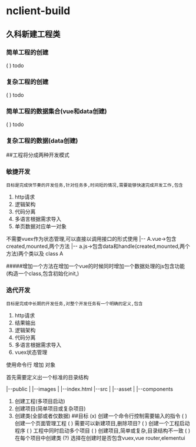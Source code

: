 # nclient-build
## 久科新建工程类
### 简单工程的创建
( ) todo
### 复杂工程的创建
( ) todo
### 简单工程的数据集合(vue和data创建)
( ) todo
### 复杂工程的数据(data创建)

##工程将分成两种开发模式
### 敏捷开发 
    目标是完成快节奏的开发任务,针对任务多,时间短的情况,需要能够快速完成开发工作,包含
1.  http请求
2.  逻辑架构
3.  代码分离
4.  多语言根据需求导入
5.  单页数据对应单一对象

不需要vuex作为状态管理,可以直接以调用接口的形式使用
|-- A.vue->包含created,mounted,两个方法
|-- a.js->包含data和handle(created,mounted,两个方法)两个类以及 class A


#####增加一个方法在增加一个vue的时候同时增加一个数据处理的js包含功能(构造一个class,包含初始化init,)

### 迭代开发
    目标是完成中长期的开发任务,对整个开发任务有一个明确的定义,包含
1.  http请求
2.  结果输出    
3.  逻辑架构
4.  代码分离
5.  多语言根据需求导入
6.  vuex状态管理

使用命令行 增加 对象

首先需要定义出一个标准的目录结构

|--public 
|   |--images
|   |--index.html
|--src
|   |--asset
|   |--components


1. 创建工程(多项目启动)
2. 创建项目(简单项目或复杂项目)
3. 创建类(全部或者仅数据)
##目标
(x) 创建一个命令行控制需要输入的指令
( ) 创建一个页面管理工程
( ) 需要可以新建项目,删除项目?
( ) 创建一个工程启动程序
( ) 工程中同时启动多个项目
( ) 创建项目,简单或复杂,目录结构不一致
( ) 在每个项目中创建类
(?) 选择在创建时是否包含vuex,vue router,elementui


